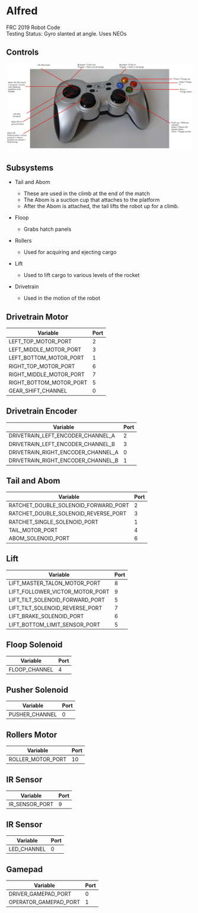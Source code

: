 # Alfred

FRC 2019 Robot Code  
Testing Status: Gyro slanted at angle. Uses NEOs  

## Controls
![operator](docs/2019-operator-gamepad.jpg)

## Subsystems

- Tail and Abom
  - These are used in the climb at the end of the match
  - The Abom is a suction cup that attaches to the platform
  - After the Abom is attached, the tail lifts the robot up for a climb.

- Floop
  - Grabs hatch panels

- Rollers
  - Used for acquiring and ejecting cargo

- Lift
  - Used to lift cargo to various levels of the rocket

- Drivetrain
  - Used in the motion of the robot

## Drivetrain Motor 
Variable | Port
-|-
LEFT_TOP_MOTOR_PORT | 2
LEFT_MIDDLE_MOTOR_PORT | 3
LEFT_BOTTOM_MOTOR_PORT | 1
RIGHT_TOP_MOTOR_PORT | 6
RIGHT_MIDDLE_MOTOR_PORT | 7
RIGHT_BOTTOM_MOTOR_PORT | 5
GEAR_SHIFT_CHANNEL | 0

## Drivetrain Encoder 
Variable | Port
-|-
DRIVETRAIN_LEFT_ENCODER_CHANNEL_A | 2
DRIVETRAIN_LEFT_ENCODER_CHANNEL_B | 3
DRIVETRAIN_RIGHT_ENCODER_CHANNEL_A | 0
DRIVETRAIN_RIGHT_ENCODER_CHANNEL_B | 1

## Tail and Abom 
Variable | Port
-|-
RATCHET_DOUBLE_SOLENOID_FORWARD_PORT | 2
RATCHET_DOUBLE_SOLENOID_REVERSE_PORT | 3
RATCHET_SINGLE_SOLENOID_PORT | 1
TAIL_MOTOR_PORT | 4
ABOM_SOLENOID_PORT | 6

## Lift 
Variable | Port
-|-
LIFT_MASTER_TALON_MOTOR_PORT | 8
LIFT_FOLLOWER_VICTOR_MOTOR_PORT | 9
LIFT_TILT_SOLENOID_FORWARD_PORT | 5
LIFT_TILT_SOLENOID_REVERSE_PORT | 7
LIFT_BRAKE_SOLENOID_PORT | 6
LIFT_BOTTOM_LIMIT_SENSOR_PORT | 5

## Floop Solenoid 
Variable | Port
-|-
FLOOP_CHANNEL | 4

## Pusher Solenoid 
Variable | Port
-|-
PUSHER_CHANNEL | 0

## Rollers Motor 
Variable | Port
-|-
ROLLER_MOTOR_PORT | 10

## IR Sensor 
Variable | Port
-|-
IR_SENSOR_PORT | 9

## IR Sensor 
Variable | Port
-|-
LED_CHANNEL | 0

## Gamepad 
Variable | Port
-|-
DRIVER_GAMEPAD_PORT | 0
OPERATOR_GAMEPAD_PORT | 1
